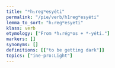 ```yaml
---
title: "*h₁regʷesyéti"
permalink: "/pie/verb/h1regʷesyéti"
lemma_to_sort: "h₁regʷesyeti"
klass: verb
etymology: ["From *h₁régʷos +‎ *-yéti."]
markers: []
synonyms: []
definitions: [["to be getting dark"]]
topics: ["ine-pro:Light"]
---
```

